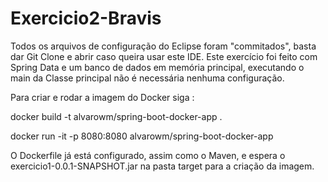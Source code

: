 # Exercicio2-Bravis

 Todos os arquivos de configuração do Eclipse foram "commitados", basta dar Git Clone e abrir caso queira usar este IDE.
 Este exercício foi feito com Spring Data e um banco de dados em memória principal, executando o main da Classe principal
não é necessária nenhuma configuração.

 Para criar e rodar a imagem do Docker siga :
 
 docker build -t alvarowm/spring-boot-docker-app .                                
 
 
 docker run -it -p 8080:8080 alvarowm/spring-boot-docker-app
 
 O Dockerfile já está configurado, assim como o Maven, e espera o exercicio1-0.0.1-SNAPSHOT.jar na pasta target para a criação da imagem.
